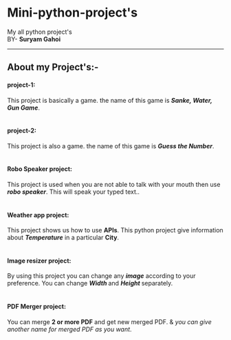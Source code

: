 # Mini-python-project's
My all python project's
<br>
BY- <b> Suryam Gahoi </b>
<hr>

<h2>About my Project's:-</h2>

<h4>project-1:</h4> This project is basically a game. the name of this game is <b><i>Sanke, Water, Gun Game</i></b>. 
<br>
<br>
<h4>project-2:</h4> This project is also a game. the name of this game is <b><i>Guess the Number</i></b>. 
<br>
<br>
<h4>Robo Speaker project:</h4> This project is used when you are not able to talk with your mouth then use <b><i>robo speaker</i></b>. This will speak your typed text.</i>. 
<br>
<br>
<h4>Weather app project:</h4> This project shows us how to use <b>APIs</b>. This python project give information about <i><b>Temperature</b></i> in a particular <b>City</b>.
<br>
<br>
<h4>Image resizer project:</h4> By using this project you can change any <b><i>image</i></b> according to your preference. You can change <b><i> Width </i></b> and <b><i> Height </i></b> separately.
<br>
<br>
<h4>PDF Merger project:</h4> You can merge <b>2 or more PDF</b> and get new merged PDF. & <i>you can give another name for merged PDF as you want</i>.
